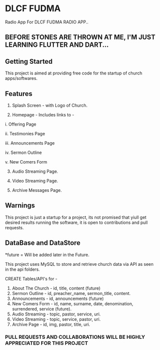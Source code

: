 # DLCF FUDMA

Radio App For DLCF FUDMA RADIO APP..

## BEFORE STONES ARE THROWN AT ME, I'M JUST LEARNING FLUTTER AND DART... ##

## Getting Started

This project is aimed at providing free code for the startup of church apps/softwares.

## Features

1. Splash Screen - with Logo of Church.

2. Homepage - Includes links to -

i. Offering Page

ii. Testimonies Page

iii. Announcements Page

iv. Sermon Outline

v. New Comers Form

3. Audio Streaming Page.

4. Video Streaming Page.

5. Archive Messages Page.

## Warnings

This project is just a startup for a project, its not promised that yiull get desired results running the software,
it is open to contributions and pull requests.

## DataBase and DataStore
*future = Will be added later in the Future.

This project uses MySQL to store and retrieve church data via API as seen in the api folders.

CREATE Tables/API's for - 
1. About The Church - id, title, content (future)
2. Sermon Outline - id, preacher_name, sermon_title, content.
3. Announcements - id, announcements (future)
4. New Comers Form - id, name, surname, date, denomination, surrendered, service (future).
5. Audio Streaming - topic, pastor, service, uri.
5. Video Streaming - topic, service, pastor, uri.
6. Archive Page - id, img, pastor, title, uri.

### PULL REQUESTS AND COLLABORATIONS WILL BE HIGHLY APPRECIATED FOR THIS PROJECT ###
